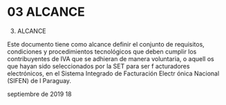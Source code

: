 # 03 ALCANCE

3. ALCANCE  
 
Este documento tiene como alcance definir el conjunto de requisitos, condiciones y procedimientos 
tecnológicos que deben cumplir los contribuyentes de IVA que se adhieran de manera voluntaria, o aquell os 
que hayan sido seleccionados por la SET para ser f acturadores electrónicos, en el Sistema Integrado de 
Facturación Electr ónica Nacional (SIFEN) de l Paraguay.  
 
  
 
 
 
septiembre  de 2019                18 